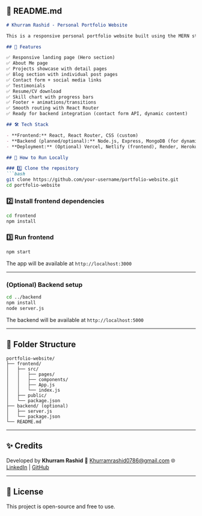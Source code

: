 ## 📄 **README.md**

````markdown
# Khurram Rashid - Personal Portfolio Website 

This is a responsive personal portfolio website built using the MERN stack (MongoDB, Express, React, Node.js). The website showcases my skills, projects, blog posts, testimonials, and contact information.

## 🌟 Features 

✅ Responsive landing page (Hero section)  
✅ About Me page  
✅ Projects showcase with detail pages  
✅ Blog section with individual post pages  
✅ Contact form + social media links  
✅ Testimonials  
✅ Resume/CV download  
✅ Skill chart with progress bars  
✅ Footer + animations/transitions  
✅ Smooth routing with React Router  
✅ Ready for backend integration (contact form API, dynamic content)

## 🛠 Tech Stack

- **Frontend:** React, React Router, CSS (custom)
- **Backend (planned/optional):** Node.js, Express, MongoDB (for dynamic content / form submissions)
- **Deployment:** (Optional) Vercel, Netlify (frontend), Render, Heroku (backend)

## 🚀 How to Run Locally

### 1️⃣ Clone the repository
```bash
git clone https://github.com/your-username/portfolio-website.git
cd portfolio-website
````

### 2️⃣ Install frontend dependencies

```bash
cd frontend
npm install
```

### 3️⃣ Run frontend

```bash
npm start
```

The app will be available at `http://localhost:3000`

---

### (Optional) Backend setup

```bash
cd ../backend
npm install
node server.js
```

The backend will be available at `http://localhost:5000`

---

## 📂 Folder Structure

```
portfolio-website/
├── frontend/
│   ├── src/
│   │   ├── pages/
│   │   ├── components/
│   │   ├── App.js
│   │   └── index.js
│   ├── public/
│   └── package.json
├── backend/ (optional)
│   ├── server.js
│   └── package.json
└── README.md
```

---

## ✨ Credits

Developed by **Khurram Rashid**
📧 [Khurramrashid0786@gmail.com](mailto:Khurramrashid0786@gmail.com)
🌐 [LinkedIn](https://linkedin.com/) | [GitHub](https://github.com/)

---

## 📌 License

This project is open-source and free to use.

```

